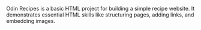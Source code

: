 Odin Recipes is a basic HTML project for building a simple recipe website. It demonstrates essential HTML skills like structuring pages, adding links, and embedding images.
